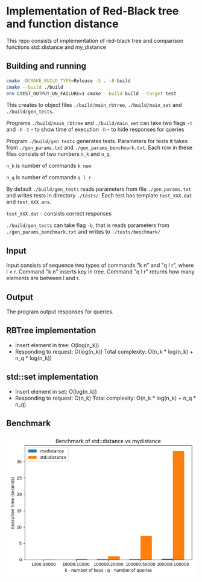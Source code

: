 # Implementation of Red-Black tree and function distance

This repo consists of implementation of red-black tree and 
comparison functions std::distance and my_distance

## Building and running
```bash
cmake -DCMAKE_BUILD_TYPE=Release -S . -B build
cmake --build ./build
env CTEST_OUTPUT_ON_FAILURE=1 cmake --build build --target test
```

This creates to object files `./build/main_rbtree`, `./build/main_set` and `./build/gen_tests`.

Programs `./build/main_rbtree` and `./build/main_set` can take two flags `-t` and `-h`
`-t` - to show time of execution
`-h` - to hide responses for queries

Program `./build/gen_tests` generates tests. Parameters for tests it takes from `./gen_params.txt` and `./gen_params_benchmark.txt`.
Each row in these files consists of two numbers `n_k` and `n_q`. 

`n_k` is number of commands `k num`

`n_q` is number of commands `q l r`

By default `./build/gen_tests` reads parameters from file `./gen_params.txt` and writes tests in directory `./tests/`.
Each test has template `test_XXX.dat` and `test_XXX.ans`.

`test_XXX.dat` - consists correct responses

`./build/gen_tests` can take flag `-b`, that is reads parameters from `./gen_params_benchmark.txt` and writes to `./tests/benchmark/`


## Input
Input consists of sequence two types of commands "k n" and "q l r", where l < r.
Command "k n" inserts key in tree. Command "q l r" returns how many elements are between l and r.


## Output
The program output responses for queries.


## RBTree implementation
- Insert element in tree: O(log(n_k))
- Responding to request: O(log(n_k))
Total complexity: O(n_k * log(n_k) + n_q * log(n_k))

## std::set implementation
- Insert element in set: O(log(n_k))
- Responding to request: O(n_k)
Total complexity: O(n_k * log(n_k) + n_q * n_q)

## Benchmark

![](./result.png)